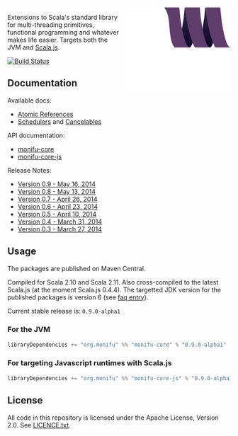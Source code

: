 <img src="docs/assets/monifu.png" align="right" />

Extensions to Scala's standard library for multi-threading primitives, functional programming and whatever makes life easier. Targets both the JVM and [Scala.js](http://www.scala-js.org/).

[![Build Status](https://travis-ci.org/alexandru/monifu.png?branch=v0.9.0-alpha1)](https://travis-ci.org/alexandru/monifu)

## Documentation

Available docs:

* [Atomic References](docs/atomic.md) 
* [Schedulers](docs/schedulers.md) and [Cancelables](docs/cancelables.md)

API documentation:

* [monifu-core](http://www.monifu.org/monifu-core/current/api/)
* [monifu-core-js](http://www.monifu.org/monifu-core-js/current/api/)

Release Notes:

* [Version 0.9 - May 16, 2014](/docs/release-notes/0.9.md)
* [Version 0.8 - May 13, 2014](/docs/release-notes/0.8.md)
* [Version 0.7 - April 26, 2014](/docs/release-notes/0.7.md)
* [Version 0.6 - April 23, 2014](/docs/release-notes/0.6.md)
* [Version 0.5 - April 10, 2014](/docs/release-notes/0.5.md)
* [Version 0.4 - March 31, 2014](/docs/release-notes/0.4.md)
* [Version 0.3 - March 27, 2014](/docs/release-notes/0.3.md)

## Usage

The packages are published on Maven Central.

Compiled for Scala 2.10 and Scala 2.11. Also cross-compiled to
the latest Scala.js (at the moment Scala.js 0.4.4). The targetted JDK version
for the published packages is version 6 (see 
[faq entry](https://github.com/alexandru/monifu/wiki/Frequently-Asked-Questions#what-javajdk-version-is-required)).

Current stable release is: `0.9.0-alpha1`

### For the JVM

```scala
libraryDependencies += "org.monifu" %% "monifu-core" % "0.9.0-alpha1"
```

### For targeting Javascript runtimes with Scala.js

```scala
libraryDependencies += "org.monifu" %% "monifu-core-js" % "0.9.0-alpha1"
```

## License

All code in this repository is licensed under the Apache License, Version 2.0.
See [LICENCE.txt](./LICENSE.txt).
